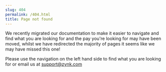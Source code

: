 ```yaml
---
slug: 404
permalink: /404.html
title: Page not found
---
```

We recently migrated our documentation to make it easier to navigate and find what you are looking for and the pay you're looking for may have been moved, whilst we have redirected the majority of pages it seems like we may have missed this one!

Please use the navigation on the left hand side to find what you are looking for or email us at support@zynk.com 